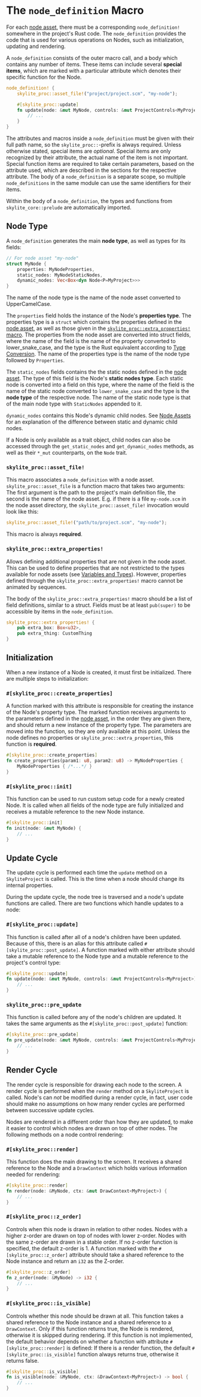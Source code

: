 # The `node_definition` Macro

For each [node asset](node_assets.md), there must be a corresponding `node_definition!` somewhere in the project's Rust code. The `node_definition` provides the code that is used for various operations on Nodes, such as initialization, updating and rendering.

A `node_definition` consists of the outer macro call, and a body which contains any number of items. These items can include several **special items**, which are marked with a particular attribute which denotes their specific function for the Node.

```rust
node_definition! {
    skylite_proc::asset_file!("project/project.scm", "my-node");

    #[skylite_proc::update]
    fn update(node: &mut MyNode, controls: &mut ProjectControls<MyProject>) {
        // ...
    }
}
```

The attributes and macros inside a `node_definition` must be given with their full path name, so the `skylite_proc::`-prefix is always required. Unless otherwise stated, special items are *optional*. Special items are only recognized by their attribute, the actual name of the item is not important. Special function items are required to take certain parameters, based on the attribute used, which are described in the sections for the respective attribute. The body of a `node_definition` is a separate scope, so multiple `node_definitions` in the same module can use the same identifiers for their items.

Within the body of a `node_definition`, the types and functions from `skylite_core::prelude` are automatically imported.

## Node Type

A `node_definition` generates the main **node type**, as well as types for its fields:
```rust
// For node asset "my-node"
struct MyNode {
    properties: MyNodeProperties,
    static_nodes: MyNodeStaticNodes,
    dynamic_nodes: Vec<Box<dyn Node<P=MyProject>>>
}
```

The name of the node type is the name of the node asset converted to UpperCamelCase.

The `properties` field holds the instance of the Node's **properties type**. The properties type is a `struct` which contains the properties defined in the [node asset](node_assets.md#properties), as well as those given in the [`skylite_proc::extra_properties!` macro](#initialization). The properties from the node asset are converted into struct fields, where the name of the field is the name of the property converted to lower_snake_case, and the type is the Rust equivalent according to [Type Conversion](variables_and_types.md#type-conversion). The name of the properties type is the name of the node type followed by `Properties`.

The `static_nodes` fields contains the the static nodes defined in the [node asset](node_assets.md#static-nodes). The type of this field is the Node's **static nodes type**. Each static node is converted into a field on this type, where the name of the field is the name of the static node converted to `lower_snake_case` and the type is the **node type** of the respective node. The name of the static node type is that of the main node type with `StaticNodes` appended to it.

`dynamic_nodes` contains this Node's dynamic child nodes. See [Node Assets](node_assets.md) for an explanation of the difference between static and dynamic child nodes.

If a Node is only available as a trait object, child nodes can also be accessed through the `get_static_nodes` and `get_dynamic_nodes` methods, as well as their `*_mut` counterparts, on the `Node` trait.

### `skylite_proc::asset_file!`

This macro associates a `node_definition` with a node asset. `skylite_proc::asset_file` is a function macro that takes two arguments: The first argument is the path to the project's main definition file, the second is the name of the node asset. E.g. if there is a file `my-node.scm` in the node asset directory, the `skylite_proc::asset_file!` invocation would look like this:

```rust
skylite_proc::asset_file!("path/to/project.scm", "my-node");
```

This macro is always **required**.

### `skylite_proc::extra_properties!`

Allows defining additional properties that are not given in the node asset. This can be used to define properties that are not restricted to the types available for node assets (see [Variables and Types](variables_and_types.md)). However, properties defined through the `skylite_proc::extra_properties!` macro cannot be animated by sequences.

The body of the `skylite_proc::extra_properties!` macro should be a list of field definitions, similar to a struct. Fields must be at least `pub(super)` to be accessible by items in the `node_definition`.

```rust
skylite_proc::extra_properties! {
    pub extra_box: Box<u32>,
    pub extra_thing: CustomThing
}
```

## Initialization

When a new instance of a Node is created, it must first be initialized. There are multiple steps to initialization:

### `#[skylite_proc::create_properties]`

A function marked with this attribute is responsible for creating the instance of the Node's property type. The marked function receives arguments to the parameters defined in the [node asset](node_assets.md#parameters), in the order they are given there, and should return a new instance of the property type. The parameters are moved into the function, so they are only available at this point. Unless the node defines no properties or `skylite_proc::extra_properties`, this function is **required**.

```rust
#[skylite_proc::create_properties]
fn create_properties(param1: u8, param2: u8) -> MyNodeProperties {
    MyNodeProperties { /*...*/ }
}
```

### `#[skylite_proc::init]`

This function can be used to run custom setup code for a newly created Node. It is called when all fields of the node type are fully initialized and receives a mutable reference to the new Node instance.

```rust
#[skylite_proc::init]
fn init(node: &mut MyNode) {
    // ...
}
```

## Update Cycle

The update cycle is performed each time the `update` method on a `SkyliteProject` is called. This is the time when a node should change its internal properties.

During the update cycle, the node tree is traversed and a node's update functions are called. There are two functions which handle updates to a node:

### `#[skylite_proc::update]`

This function is called after all of a node's children have been updated. Because of this, there is an alias for this attribute called `#[skylite_proc::post_update]`. A function marked with either attribute should take a mutable reference to the Node type and a mutable reference to the project's control type:

  ```rust
  #[skylite_proc::update]
  fn update(node: &mut MyNode, controls: &mut ProjectControls<MyProject>) {
      // ...
  }
  ```

### `skylite_proc::pre_update`

This function is called before any of the node's children are updated. It takes the same arguments as the `#[skylite_proc::post_update]` function:

  ```rust
  #[skylite_proc::pre_update]
  fn pre_update(node: &mut MyNode, controls: &mut ProjectControls<MyProject>) {
      // ...
  }
  ```

## Render Cycle

The render cycle is responsible for drawing each node to the screen. A render cycle is performed when the `render` method on a `SkyliteProject` is called. Node's can *not* be modified during a render cycle, in fact, user code should make no assumptions on how many render cycles are performed between successive update cycles.

Nodes are rendered in a different order than how they are updated, to make it easier to control which nodes are drawn on top of other nodes. The following methods on a node control rendering:

### `#[skylite_proc::render]`

This function does the main drawing to the screen. It receives a shared reference to the Node and a `DrawContext` which holds various information needed for rendering:

```rust
#[skylite_proc::render]
fn render(node: &MyNode, ctx: &mut DrawContext<MyProject>) {
    // ...
}
```

### `#[skylite_proc::z_order]`

Controls when this node is drawn in relation to other nodes. Nodes with a higher z-order are drawn on top of nodes with lower z-order. Nodes with the same z-order are drawn in a stable order. If no z-order function is specified, the default z-order is 1. A function marked with the `#[skylite_proc::z_order]` attribute should take a shared reference to the Node instance and return an `i32` as the Z-order.

```rust
#[skylite_proc::z_order]
fn z_order(node: &MyNode) -> i32 {
    // ...
}
```

### `#[skylite_proc::is_visible]`

Controls whether this node should be drawn at all. This function takes a shared reference to the Node instance and a shared reference to a `DrawContext`. Only if this function returns true, the Node is rendered, otherwise it is skipped during rendering. If this function is not implemented, the default behavior depends on whether a function with attribute `#[skylite_proc::render]` is defined: If there is a render function, the default `#[skylite_proc::is_visible]` function always returns true, otherwise it returns false.

```rust
#[skylite_proc::is_visible]
fn is_visible(node: &MyNode, ctx: &DrawContext<MyProject>) -> bool {
    // ...
}
